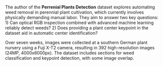 The author of the **Perrenial Plants Detection** dataset explores automating weed removal in perennial plant cultivation, which currently involves physically demanding manual labor. They aim to answer two key questions: 1) Can optical RGB inspection combined with advanced machine learning reliably detect weeds? 2) Does providing a plant center keypoint in the dataset aid in automatic center identification?

Over seven weeks, images were collected at a southern German plant nursery using a Fuji X-T2 camera, resulting in 392 high-resolution images (24MP, 4000x6000px). The dataset includes sections for weed classification and keypoint detection, with some image overlap.
